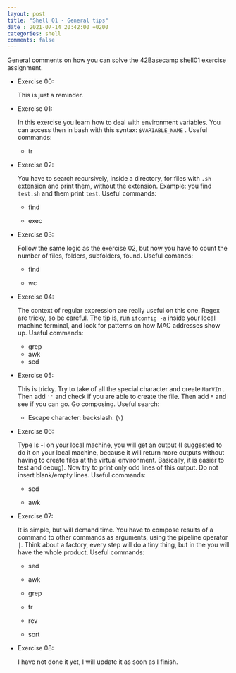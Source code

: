 ```yaml
---
layout: post
title: "Shell 01 - General tips"
date : 2021-07-14 20:42:00 +0200
categories: shell
comments: false
---
```




General comments on how you can solve the 42Basecamp shell01 exercise assignment.

<!--more-->

- Exercise 00:
  
  This is just a reminder.

- Exercise 01:
  
  In this exercise you learn how to deal with environment variables. You can access then in bash with this syntax: ```$VARIABLE_NAME``` . Useful commands:
  
  - tr

- Exercise 02:
  
  You have to search recursively, inside a directory, for files with ```.sh``` extension and print them, without the extension. Example: you find ```test.sh``` and them print ```test```. Useful commands:
  
  - find
  
  - exec

- Exercise 03:
  
  Follow the same logic as the exercise 02, but now you have to count the number of files, folders, subfolders, found. Useful comands:
  
  - find
  
  - wc

- Exercise 04:
  
  The context of regular expression are really useful on this one. Regex are tricky, so be careful. The tip is, run ```ifconfig -a``` inside your local machine terminal, and look for patterns on how MAC addresses show up. Useful commands:
  
  - grep
  - awk
  - sed

- Exercise 05:
  
  This is tricky. Try to take of all the special character and create ```MarVIn``` . Then add ``` '' ``` and check if you are able to create the file. Then add ```*``` and see if you can go. Go composing. Useful search:
  
  - Escape character: backslash: (```\```)

- Exercise 06:
  
  Type ls -l on your local machine, you will get an output (I suggested to do it on your local machine, because it will return more outputs without having to create files at the virtual environment. Basically, it is easier to test and debug). Now try to print only odd lines of this output. Do not insert blank/empty lines. Useful commands:
  
  - sed
  
  - awk

- Exercise 07:
  
  It is simple, but will demand time. You have to compose results of a command to other commands as arguments, using the pipeline operator ```|```. Think about a factory, every step will do a tiny thing, but in the you will have the whole product. Useful commands:
  
  - sed
  
  - awk
  
  - grep
  
  - tr
  
  - rev
  
  - sort

- Exercise 08:
  
  I have not done it yet, I will update it as soon as I finish.

